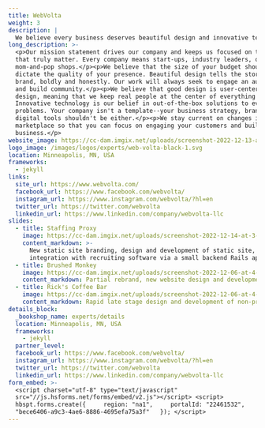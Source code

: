 ```yaml
---
title: WebVolta
weight: 3
description: |
  We believe every business deserves beautiful design and innovative technology.
long_description: >-
  <p>Our mission statement drives our company and keeps us focused on the things
  that truly matter. Every company means start-ups, industry leaders, or
  mom-and-pop shops.</p><p>We believe that the size of your budget shouldn't
  dictate the quality of your presence. Beautiful design tells the story of your
  brand, boldly and honestly. Our work will always seek to engage an audience
  and build community.</p><p>We believe that good design is user-centered
  design, meaning that we keep real people at the center of everything we do.
  Innovative technology is our belief in out-of-the-box solutions to everyday
  problems. Your company isn't a template--your business strategy, branding, and
  digital tools shouldn't be either.</p><p>We stay current on changes in the
  marketplace so that you can focus on engaging your customers and building your
  business.</p>
website_image: https://cc-dam.imgix.net/uploads/screenshot-2022-12-13-at-2-38-08-pm.png
logo_image: /images/logos/experts/web-volta-black-1.svg
location: Minneapolis, MN, USA
frameworks:
  - jekyll
links:
  site_url: https://www.webvolta.com/
  facebook_url: https://www.facebook.com/webvolta/
  instagram_url: https://www.instagram.com/webvolta/?hl=en
  twitter_url: https://twitter.com/webvolta
  linkedin_url: https://www.linkedin.com/company/webvolta-llc
slides:
  - title: Staffing Proxy
    image: https://cc-dam.imgix.net/uploads/screenshot-2022-12-14-at-3-10-02-pm.png
    content_markdown: >-
      New static site branding, design and development of static site, including
      integration with recruiting software via a small backend Rails app.
  - title: Brushed Monkey
    image: https://cc-dam.imgix.net/uploads/screenshot-2022-12-06-at-4-44-44-pm.png
    content_markdown: Partial rebrand, new website design and development of static site.
  - title: Rick's Coffee Bar
    image: https://cc-dam.imgix.net/uploads/screenshot-2022-12-06-at-4-20-08-pm.png
    content_markdown: Rapid late stage design and development of non-profit static site.
details_block:
  _bookshop_name: experts/details
  location: Minneapolis, MN, USA
  frameworks:
    - jekyll
  partner_level:
  facebook_url: https://www.facebook.com/webvolta/
  instagram_url: https://www.instagram.com/webvolta/?hl=en
  twitter_url: https://twitter.com/webvolta
  linkedin_url: https://www.linkedin.com/company/webvolta-llc
form_embed: >-
  <script charset="utf-8" type="text/javascript"
  src="//js.hsforms.net/forms/embed/v2.js"></script> <script>  
  hbspt.forms.create({     region: "na1",     portalId: "22461532",     formId:
  "bece6406-a9c3-4ae6-8886-4695efa75a3f"   }); </script>
---
```

